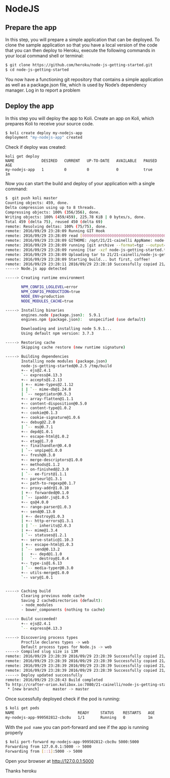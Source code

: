 # NodeJS

## Prepare the app
In this step, you will prepare a simple application that can be deployed.
To clone the sample application so that you have a local version of the code that you can then deploy to Heroku, execute the following commands in your local command shell or terminal:

```bash
$ git clone https://github.com/heroku/node-js-getting-started.git
$ cd node-js-getting-started
```

You now have a functioning git repository that contains a simple application as well as a package.json file, which is used by Node’s dependency manager.
Log in to report a problem

## Deploy the app
In this step you will deploy the app to Koli.
Create an app on Koli, which prepares Koli to receive your source code.

```bash
$ koli create deploy my-nodejs-app
deployment "my-nodejs-app" created
```

Check if deploy was created:

```
koli get deploy
NAME            DESIRED   CURRENT   UP-TO-DATE   AVAILABLE   PAUSED    AGE
my-nodejs-app   1         0         0            0           true      1m
```

Now you can start the build and deploy of your application with a single command:

```bash
$  git push koli master
Counting objects: 459, done.
Delta compression using up to 8 threads.
Compressing objects: 100% (356/356), done.
Writing objects: 100% (459/459), 225.78 KiB | 0 bytes/s, done.
Total 459 (delta 75), reused 450 (delta 69)
remote: Resolving deltas: 100% (75/75), done.
remote: 2016/09/29 23:28:09 Running GIT Hook
remote: 2016/09/29 23:28:09 read [0000000000000000000000000000000000000000,6983eab2c75d65e35d253fe1c758db7aa8828d7f,refs/heads/master]
remote: 2016/09/29 23:28:09 GITHOME: /opt/21/21-cainelli AppName: node-js-getting-started Repo: node-js-getting-started
remote: 2016/09/29 23:28:09 running [git archive --format=tgz --output=node-js-getting-started.tgz 6983eab2] in directory /opt/21/21-cainelli/node-js-getting-started
remote: 2016/09/29 23:28:09 running [tar -xzf node-js-getting-started.tgz -C /opt/21/21-cainelli/node-js-getting-started/build/tmp574518245/] in directory /opt/21/21-cainelli/node-js-getting-started
remote: 2016/09/29 23:28:09 Uploading tar to 21/21-cainelli/node-js-getting-started/node-js-getting-started.tgz
remote: 2016/09/29 23:28:09 Starting build... but first, coffee!
remote: 2016/09/29 23:28:11 2016/09/29 23:28:10 Successfully copied 21/21-cainelli/node-js-getting-started/node-js-getting-started.tgz to /tmp/slug.tgz
-----> Node.js app detected

-----> Creating runtime environment

       NPM_CONFIG_LOGLEVEL=error
       NPM_CONFIG_PRODUCTION=true
       NODE_ENV=production
       NODE_MODULES_CACHE=true

-----> Installing binaries
       engines.node (package.json):  5.9.1
       engines.npm (package.json):   unspecified (use default)

       Downloading and installing node 5.9.1...
       Using default npm version: 3.7.3

-----> Restoring cache
       Skipping cache restore (new runtime signature)

-----> Building dependencies
       Installing node modules (package.json)
       node-js-getting-started@0.2.5 /tmp/build
       +-- ejs@2.4.1
       `-- express@4.13.3
       +-- accepts@1.2.13
       | +-- mime-types@2.1.12
       | | `-- mime-db@1.24.0
       | `-- negotiator@0.5.3
       +-- array-flatten@1.1.1
       +-- content-disposition@0.5.0
       +-- content-type@1.0.2
       +-- cookie@0.1.3
       +-- cookie-signature@1.0.6
       +-- debug@2.2.0
       | `-- ms@0.7.1
       +-- depd@1.0.1
       +-- escape-html@1.0.2
       +-- etag@1.7.0
       +-- finalhandler@0.4.0
       | `-- unpipe@1.0.0
       +-- fresh@0.3.0
       +-- merge-descriptors@1.0.0
       +-- methods@1.1.2
       +-- on-finished@2.3.0
       | `-- ee-first@1.1.1
       +-- parseurl@1.3.1
       +-- path-to-regexp@0.1.7
       +-- proxy-addr@1.0.10
       | +-- forwarded@0.1.0
       | `-- ipaddr.js@1.0.5
       +-- qs@4.0.0
       +-- range-parser@1.0.3
       +-- send@0.13.0
       | +-- destroy@1.0.3
       | +-- http-errors@1.3.1
       | | `-- inherits@2.0.3
       | +-- mime@1.3.4
       | `-- statuses@1.2.1
       +-- serve-static@1.10.3
       | +-- escape-html@1.0.3
       | `-- send@0.13.2
       |   +-- depd@1.1.0
       |   `-- destroy@1.0.4
       +-- type-is@1.6.13
       | `-- media-typer@0.3.0
       +-- utils-merge@1.0.0
       `-- vary@1.0.1


-----> Caching build
       Clearing previous node cache
       Saving 2 cacheDirectories (default):
       - node_modules
       - bower_components (nothing to cache)

-----> Build succeeded!
       +-- ejs@2.4.1
       `-- express@4.13.3

-----> Discovering process types
       Procfile declares types -> web
       Default process types for Node.js -> web
-----> Compiled slug size is 13M
remote: 2016/09/29 23:28:39 2016/09/29 23:28:39 Successfully copied 21/21-cainelli/node-js-getting-started/slugs/slug-v1.tgz to /tmp/slug.tgz
remote: 2016/09/29 23:28:39 2016/09/29 23:28:39 Successfully copied 21/21-cainelli/node-js-getting-started/slugs/Procfile-v1 to /tmp/build/Procfile
remote: 2016/09/29 23:28:39 2016/09/29 23:28:39 Successfully copied 21/21-cainelli/node-js-getting-started/slugs/latest/slug.tgz to /tmp/slug.tgz
remote: 2016/09/29 23:28:39 2016/09/29 23:28:39 Successfully copied 21/21-cainelli/node-js-getting-started/slugs/latest/Procfile to /tmp/build/Procfile
-----> Deploy updated successfully
remote: 2016/09/29 23:28:43 Build completed
To http://crafter-orion.kolibox.io:7080/21-cainelli/node-js-getting-started
 * [new branch]      master -> master

```

Once sucessfully deployed check if the pod is running:

```bash
$ koli get pods
NAME                            READY     STATUS    RESTARTS   AGE
my-nodejs-app-999502812-cbc0u   1/1       Running   0          1m
``` 

With the `pod name` you can port-forward and see if the app is running properly

```bash
$ koli port-forward my-nodejs-app-999502812-cbc0u 5000:5000
Forwarding from 127.0.0.1:5000 -> 5000
Forwarding from [::1]:5000 -> 5000
```

Open your browser at http://127.0.0.1:5000

Thanks heroku